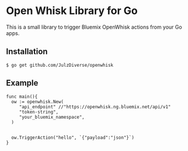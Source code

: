 # Open Whisk Library for Go 

This is a small library to trigger Bluemix OpenWhisk actions from your Go apps. 

## Installation

``` 
$ go get github.com/JulzDiverse/openwhisk 
```

## Example 

```
func main(){
  ow := openwhisk.New(
     "api_endpoint" //"https://openwhisk.ng.bluemix.net/api/v1"
     "token-string",
     "your_bluemix_namespace",
  )   
 

  ow.TriggerAction("hello", `{"payload":"json"}`)
}
```



